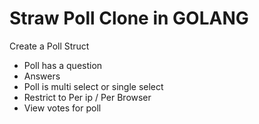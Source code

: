 # Straw Poll Clone in GOLANG

Create a Poll Struct
 - Poll has a question
 - Answers
 - Poll is multi select or single select
 - Restrict to Per ip / Per Browser 
 - View votes for poll
